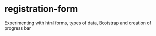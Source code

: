 # registration-form
Experimenting with html forms, types of data, Bootstrap and creation of progress bar

